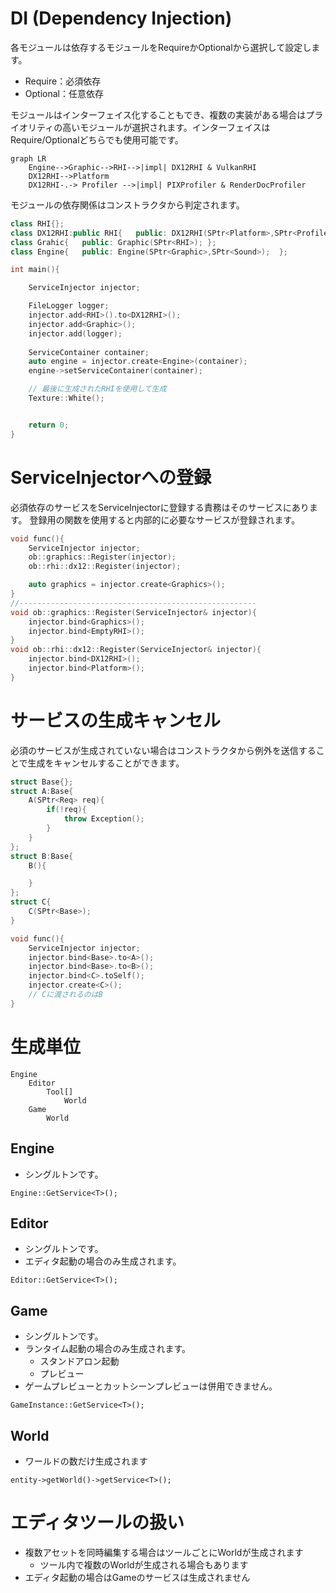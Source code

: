 DI (Dependency Injection)
============
各モジュールは依存するモジュールをRequireかOptionalから選択して設定します。  
* Require：必須依存
* Optional：任意依存

モジュールはインターフェイス化することもでき、複数の実装がある場合はプライオリティの高いモジュールが選択されます。インターフェイスはRequire/Optionalどちらでも使用可能です。

```mermaid
graph LR
    Engine-->Graphic-->RHI-->|impl| DX12RHI & VulkanRHI
    DX12RHI-->Platform
    DX12RHI-.-> Profiler -->|impl| PIXProfiler & RenderDocProfiler
```
モジュールの依存関係はコンストラクタから判定されます。

```c++
class RHI{};
class DX12RHI:public RHI{   public: DX12RHI(SPtr<Platform>,SPtr<Profiler>); };
class Grahic{   public: Graphic(SPtr<RHI>); };
class Engine{   public: Engine(SPtr<Graphic>,SPtr<Sound>);  };

int main(){

    ServiceInjector injector;

    FileLogger logger;
    injector.add<RHI>().to<DX12RHI>();
    injector.add<Graphic>();
    injector.add(logger);
    
    ServiceContainer container;
    auto engine = injector.create<Engine>(container);
    engine->setServiceContainer(container);

    // 最後に生成されたRHIを使用して生成
    Texture::White();


    return 0;
}

```
# ServiceInjectorへの登録
必須依存のサービスをServiceInjectorに登録する責務はそのサービスにあります。
登録用の関数を使用すると内部的に必要なサービスが登録されます。
```cpp
void func(){
    ServiceInjector injector;
    ob::graphics::Register(injector);
    ob::rhi::dx12::Register(injector);

    auto graphics = injector.create<Graphics>();
}
//-----------------------------------------------------
void ob::graphics::Register(ServiceInjector& injector){
    injector.bind<Graphics>();
    injector.bind<EmptyRHI>();
}
void ob::rhi::dx12::Register(ServiceInjector& injector){
    injector.bind<DX12RHI>();
    injector.bind<Platform>();
}
```


# サービスの生成キャンセル
必須のサービスが生成されていない場合はコンストラクタから例外を送信することで生成をキャンセルすることができます。  
```cpp
struct Base{};
struct A:Base{
    A(SPtr<Req> req){
        if(!req){
            throw Exception();
        }
    }
};
struct B:Base{
    B(){

    }
};
struct C{
    C(SPtr<Base>);
}

void func(){
    ServiceInjector injector;
    injector.bind<Base>.to<A>();
    injector.bind<Base>.to<B>();
    injector.bind<C>.toSelf();
    injector.create<C>();
    // Cに渡されるのはB
}


```

# 生成単位
```
Engine
    Editor
        Tool[]
            World
    Game
        World
```
## Engine
* シングルトンです。

```
Engine::GetService<T>();
```

## Editor
* シングルトンです。  
* エディタ起動の場合のみ生成されます。

```
Editor::GetService<T>();
```

## Game
* シングルトンです。
* ランタイム起動の場合のみ生成されます。
  * スタンドアロン起動
  * プレビュー
* ゲームプレビューとカットシーンプレビューは併用できません。

```
GameInstance::GetService<T>();
```

## World
* ワールドの数だけ生成されます
  
```
entity->getWorld()->getService<T>();
```

# エディタツールの扱い
* 複数アセットを同時編集する場合はツールごとにWorldが生成されます
  * ツール内で複数のWorldが生成される場合もあります
* エディタ起動の場合はGameのサービスは生成されません